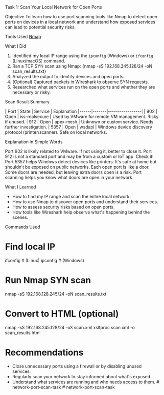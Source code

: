Task 1: Scan Your Local Network for Open Ports


Objective
To learn how to use port scanning tools like Nmap to detect open ports on devices in a local network and understand how exposed services can lead to potential security risks.


Tools Used
[Nmap](https://nmap.org/)


What I Did
1. Identified my local IP range using the `ipconfig` (Windows) or `ifconfig` (Linux/macOS) command.
2. Ran a TCP SYN scan using Nmap:
   {nmap -sS 192.168.245.128/24 -oN scan_results.txt}
3. Analyzed the output to identify devices and open ports.
4. (Optional) Captured packets in Wireshark to observe SYN requests.
5. Researched what services run on the open ports and whether they are necessary or risky.



Scan Result Summary

| Port | State | Service         | Explanation 
|------|-------|-----------------|
| 902  | Open  | iss-realsecure  | Used by VMware for remote VM management. Risky if unused. 
| 912  | Open  | apex-mesh       | Unknown or custom service. Needs further investigation. 
| 5357 | Open  | wsdapi          | Windows device discovery protocol (printer/scanner). Safe on local networks.



Explanation in Simple Words

Port 902 is likely related to VMware. If not using it, better to close it.
Port 912 is not a standard port and may be from a custom or IoT app. Check it!
Port 5357 helps Windows detect devices like printers. It's safe at home but shouldn't be exposed on public networks.
Each open port is like a door. Some doors are needed, but leaving extra doors open is a risk. Port scanning helps you know what doors are open in your network.


 
 What I Learned

- How to find my IP range and scan the entire local network.
- How to use Nmap to discover open ports and understand their services.
- How to assess security risks based on open ports.
- How tools like Wireshark help observe what's happening behind the scenes.




Commands Used

# Find local IP
ifconfig       # (Linux)
ipconfig       # (Windows)



# Run Nmap SYN scan
nmap -sS 192.168.128.245/24 -oN scan_results.txt



# Convert to HTML (optional)
nmap -sS 192.168.245.128/24 -oX scan.xml
xsltproc scan.xml -o scan_results.html



# Recommendations

- Close unnecessary ports using a firewall or by disabling unused services.
- Regularly scan your network to stay informed about what's exposed.
- Understand what services are running and who needs access to them.
#   n e t w o r k - p o r t - s c a n - t a s k 
 
 #   n e t w o r k - p o r t - s c a n - t a s k 
 
 
